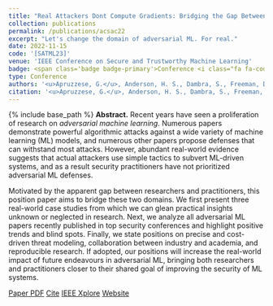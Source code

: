 ```yaml
---
title: "Real Attackers Dont Compute Gradients: Bridging the Gap Between Adversarial ML Research and Practice"
collection: publications
permalink: /publications/acsac22
excerpt: "Let's change the domain of adversarial ML. For real."
date: 2022-11-15
code: '[SATML23]'
venue: 'IEEE Conference on Secure and Trustworthy Machine Learning'
badge: <span class='badge badge-primary'>Conference <i class="fa fa-code"></i></span>
type: Conference
authors: '<u>Apruzzese, G.</u>, Anderson, H. S., Dambra, S., Freeman, D., Pierazzi, F., & Roundy, K. A.'
citation: '<u>Apruzzese, G.</u>, Anderson, H. S., Dambra, S., Freeman, D., Pierazzi, F., & Roundy, K. A. (2023, Feb). "Real Attackers Dont Compute Gradients: Bridging the Gap Between Adversarial ML Research and Practice" In <i>2023 IEEE Conference on Secure and Trustworthy Machine Learning (SaTML)</i>.'
---
```

{% include base_path %}
<b>Abstract.</b> Recent years have seen a proliferation of research on _adversarial machine learning_.
Numerous papers demonstrate powerful algorithmic attacks against a wide variety of machine learning (ML) models, and numerous other papers propose defenses that can withstand most attacks. 
However, abundant real-world evidence suggests that actual attackers use simple tactics to subvert ML-driven systems, and as a result security practitioners have not prioritized adversarial ML defenses.

Motivated by the apparent gap between researchers and practitioners, this position paper aims to bridge these two domains. 
We first present three real-world case studies from which we can glean practical insights unknown or neglected in research.
Next, we analyze all adversarial ML papers recently published in top security conferences and highlight positive trends and blind spots. 
Finally, we state positions on precise and cost-driven threat modeling, collaboration between industry and academia, and reproducible research. 
If adopted, our positions will increase the real-world impact of future endeavours in adversarial ML, bringing both researchers and practitioners closer to their shared goal of improving the security of ML systems.




<a class="btn btn-outline-primary my-1 mr-1 btn-sm" href="{{ base_path }}/files/papers/satml23/satml23.pdf" target="_blank" rel="noopener">Paper PDF</a> 
<a class="btn btn-outline-primary my-1 mr-1 btn-sm" href="{{ base_path }}/files/papers/satml23/satml23_cite.html" target="_blank" rel="noopener">Cite</a>
<a class="btn btn-outline-primary my-1 mr-1 btn-sm" href="https://dl.acm.org/doi/abs/" target="_blank" rel="noopener">IEEE Xplore</a> <a class="btn btn-outline-primary my-1 mr-1 btn-sm" href="https://real-gradients.github.io" target="_blank" rel="noopener">Website</a>
